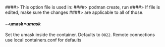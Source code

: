 ####> This option file is used in:
####> podman create, run
####> If file is edited, make sure the changes
####> are applicable to all of those.

#### **--umask**=_umask_

Set the umask inside the container. Defaults to `0022`.
Remote connections use local containers.conf for defaults

